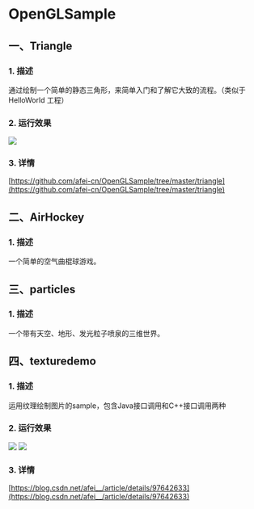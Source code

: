 # OpenGLSample

## 一、Triangle
### 1. 描述
通过绘制一个简单的静态三角形，来简单入门和了解它大致的流程。（类似于 HelloWorld 工程）

### 2. 运行效果
![](https://img-blog.csdnimg.cn/20181205102218301.png?x-oss-process=image/watermark,type_ZmFuZ3poZW5naGVpdGk,shadow_10,text_aHR0cHM6Ly9ibG9nLmNzZG4ubmV0L2FmZWlfXw==,size_16,color_FFFFFF,t_70)

### 3. 详情
[https://github.com/afei-cn/OpenGLSample/tree/master/triangle](https://github.com/afei-cn/OpenGLSample/tree/master/triangle)

## 二、AirHockey
### 1. 描述
一个简单的空气曲棍球游戏。

## 三、particles
### 1. 描述
一个带有天空、地形、发光粒子喷泉的三维世界。

## 四、texturedemo
### 1. 描述
运用纹理绘制图片的sample，包含Java接口调用和C++接口调用两种

### 2. 运行效果
![](https://img-blog.csdnimg.cn/20190729145750270.png?x-oss-process=image/watermark,type_ZmFuZ3poZW5naGVpdGk,shadow_10,text_aHR0cHM6Ly9ibG9nLmNzZG4ubmV0L2FmZWlfXw==,size_16,color_FFFFFF,t_70)
![](https://img-blog.csdnimg.cn/20190729150232988.png?x-oss-process=image/watermark,type_ZmFuZ3poZW5naGVpdGk,shadow_10,text_aHR0cHM6Ly9ibG9nLmNzZG4ubmV0L2FmZWlfXw==,size_16,color_FFFFFF,t_70)

### 3. 详情
[https://blog.csdn.net/afei__/article/details/97642633](https://blog.csdn.net/afei__/article/details/97642633)